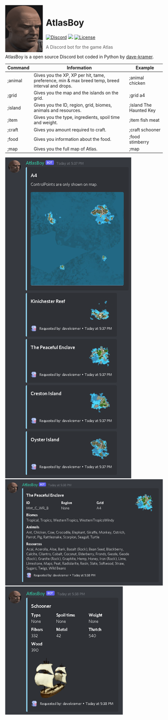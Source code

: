 <img width="120" height="150" align="left" style="float: left; margin: 0 10px 0 0;" alt="AtlasBoy" src="https://raw.githubusercontent.com/dave-kramer/atlasboy/main/previews/atlasboyimg.png?size=1024"> 

# AtlasBoy 

[![Discord](https://img.shields.io/discord/927517646260437032.svg?colorB=7289da&label=discord&logo=Discord&logoColor=fff&style=flat)](https://discord.gg/bKcFgGA5ya)
[![](https://img.shields.io/badge/discord.py-v1.7.3-blue.svg?logo=npm)](https://github.com/Rapptz/discord.py)
[![License](https://img.shields.io/github/license/dave-kramer/atlasboy)](https://github.com/dave-kramer/atlasboy/blob/main/LICENSE)

> A Discord bot for the game Atlas

AtlasBoy is a open source Discord bot coded in Python by [dave-kramer](https://github.com/dave-kramer). 


| Command   | Information | Example |
| ------------- | ------------- | ------------- |
| ;animal | Gives you the XP, XP per hit, tame, preference, min & max breed temp, breed interval and drops.  | ;animal chicken |
| ;grid  | Gives you the map and the islands on the grid.  | ;grid a4 |
| ;island  | Gives you the ID, region, grid, biomes, animals and resources.  | ;island The Haunted Key |
| ;item | Gives you the type, ingredients, spoil time and weight.  | ;item fish meat |
| ;craft  | Gives you amount required to craft. | ;craft schooner |
| ;food  | Gives you information about the food. | ;food stimberry |
| ;map  | Gives you the full map of Atlas. | ;map |


![gridpreview](https://raw.githubusercontent.com/dave-kramer/atlasboy/main/previews/gridpreview.png)
![islandpreview](https://raw.githubusercontent.com/dave-kramer/atlasboy/main/previews/islandpreview.png)
![itempreview](https://raw.githubusercontent.com/dave-kramer/atlasboy/main/previews/itempreview.png)

